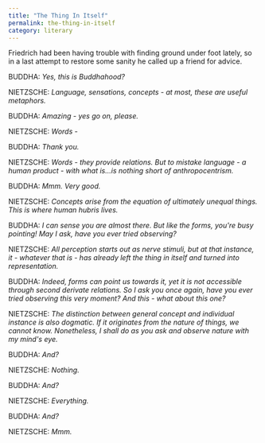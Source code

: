 ```yaml
---
title: "The Thing In Itself"
permalink: the-thing-in-itself
category: literary
---
```


Friedrich had been having trouble with finding ground under foot lately, so in a last attempt to restore some sanity he called up a friend for advice.

BUDDHA: *Yes, this is Buddhahood?*

NIETZSCHE: *Language, sensations, concepts - at most, these are useful metaphors.*

BUDDHA: *Amazing - yes go on, please.*

NIETZSCHE: *Words -*

BUDDHA: *Thank you.*

NIETZSCHE: *Words - they provide relations. But to mistake language - a human product - with what is...is nothing short of anthropocentrism.*

BUDDHA: *Mmm. Very good.*

NIETZSCHE: *Concepts arise from the equation of ultimately unequal things. This is where human hubris lives.*

BUDDHA: *I can sense you are almost there. But like the forms, you're busy pointing! May I ask, have you ever tried observing?*

NIETZSCHE: *All perception starts out as nerve stimuli, but at that instance, it - whatever that is - has already left the
thing in itself and turned into representation.*

BUDDHA: *Indeed, forms can point us towards it, yet it is not accessible through second derivate relations. So I ask you once again, have you ever tried observing this very moment? And this - what about this one?*

NIETZSCHE: *The distinction between general concept and individual instance is also dogmatic. If it originates from the nature of things, we cannot know. Nonetheless, I shall do as you ask and observe nature with my mind's eye.*

BUDDHA: *And?*

NIETZSCHE: *Nothing.*

BUDDHA: *And?*

NIETZSCHE: *Everything.*

BUDDHA: *And?*

NIETZSCHE: *Mmm.*
